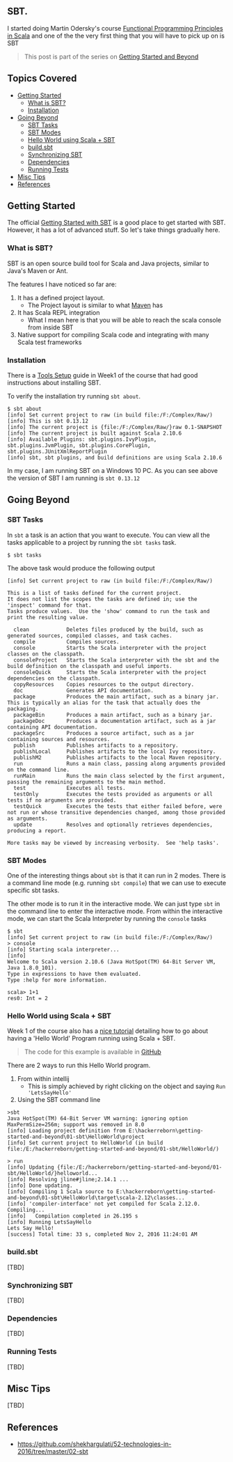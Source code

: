 ## SBT.

I started doing Martin Odersky's course [Functional Programming Principles in Scala](https://www.coursera.org/learn/progfun1) and one of the the very first thing that you will have to pick up on is SBT

> This post is part of the series on [Getting Started and Beyond](https://github.com/abgoswam/getting-started-and-beyond)


## Topics Covered

- [Getting Started](#getting-started)
	- [What is SBT?](#what-is-sbt)
	- [Installation](#installation)
- [Going Beyond](#going-beyond)
	- [SBT Tasks](#sbt-tasks)
	- [SBT Modes](#sbt-modes)
	- [Hello World using Scala + SBT](#hello-world-using-scala-sbt)
	- [build.sbt](#buildsbt)
	- [Synchronizing SBT](#synchronizing-sbt)
	- [Dependencies](#dependencies)
	- [Running Tests](#running-tests)
- [Misc Tips](#misc-tips)
- [References](#references)

## Getting Started

The official [Getting Started with SBT](http://www.scala-sbt.org/0.13/docs/Getting-Started.html) is a good place to get started with SBT. However, it has a lot of advanced stuff. So let's take things gradually here.

### What is SBT?

SBT is an open source build tool for Scala and Java projects, similar to Java's Maven or Ant.

The features I have noticed so far are:

1. It has a defined project layout.
    - The Project layout is similar to what [Maven](https://maven.apache.org/) has
2. It has Scala REPL integration
    - What I mean here is that you will be able to reach the scala console from inside SBT
3. Native support for compiling Scala code and integrating with many Scala test frameworks

### Installation

There is a [Tools Setup](https://www.coursera.org/learn/progfun1/supplement/BNOBK/tools-setup-please-read) guide in Week1 of the course that had good instructions about installing SBT.

To verify the installation try running `sbt about`.

~~~
$ sbt about
[info] Set current project to raw (in build file:/F:/Complex/Raw/)
[info] This is sbt 0.13.12
[info] The current project is {file:/F:/Complex/Raw/}raw 0.1-SNAPSHOT
[info] The current project is built against Scala 2.10.6
[info] Available Plugins: sbt.plugins.IvyPlugin, sbt.plugins.JvmPlugin, sbt.plugins.CorePlugin, sbt.plugins.JUnitXmlReportPlugin
[info] sbt, sbt plugins, and build definitions are using Scala 2.10.6
~~~

In my case, I am running SBT on a Windows 10 PC. As you can see above the version of SBT I am running is `sbt 0.13.12`

## Going Beyond

### SBT Tasks

In `sbt` a task is an action that you want to execute. You can view all the tasks applicable to a project by running the `sbt tasks` task.

~~~
$ sbt tasks
~~~

The above task would produce the following output

~~~
[info] Set current project to raw (in build file:/F:/Complex/Raw/)

This is a list of tasks defined for the current project.
It does not list the scopes the tasks are defined in; use the 'inspect' command for that.
Tasks produce values.  Use the 'show' command to run the task and print the resulting value.

  clean            Deletes files produced by the build, such as generated sources, compiled classes, and task caches.
  compile          Compiles sources.
  console          Starts the Scala interpreter with the project classes on the classpath.
  consoleProject   Starts the Scala interpreter with the sbt and the build definition on the classpath and useful imports.
  consoleQuick     Starts the Scala interpreter with the project dependencies on the classpath.
  copyResources    Copies resources to the output directory.
  doc              Generates API documentation.
  package          Produces the main artifact, such as a binary jar.  This is typically an alias for the task that actually does the packaging.
  packageBin       Produces a main artifact, such as a binary jar.
  packageDoc       Produces a documentation artifact, such as a jar containing API documentation.
  packageSrc       Produces a source artifact, such as a jar containing sources and resources.
  publish          Publishes artifacts to a repository.
  publishLocal     Publishes artifacts to the local Ivy repository.
  publishM2        Publishes artifacts to the local Maven repository.
  run              Runs a main class, passing along arguments provided on the command line.
  runMain          Runs the main class selected by the first argument, passing the remaining arguments to the main method.
  test             Executes all tests.
  testOnly         Executes the tests provided as arguments or all tests if no arguments are provided.
  testQuick        Executes the tests that either failed before, were not run or whose transitive dependencies changed, among those provided as arguments.
  update           Resolves and optionally retrieves dependencies, producing a report.

More tasks may be viewed by increasing verbosity.  See 'help tasks'.
~~~

### SBT Modes

One of the interesting things about `sbt` is that it can run in 2 modes. There is a command line mode (e.g. running `sbt compile`) that we can use to execute specific sbt tasks.

The other mode is to run it in the interactive mode. We can just type `sbt` in the command line to enter the interactive mode.  From within the interactive mode, we can start the Scala Interpreter by running the `console` tasks

~~~
$ sbt
[info] Set current project to raw (in build file:/F:/Complex/Raw/)
> console
[info] Starting scala interpreter...
[info]
Welcome to Scala version 2.10.6 (Java HotSpot(TM) 64-Bit Server VM, Java 1.8.0_101).
Type in expressions to have them evaluated.
Type :help for more information.

scala> 1+1
res0: Int = 2
~~~   

### Hello World using Scala + SBT

Week 1 of the course also has a [nice tutorial](https://www.coursera.org/learn/progfun1/supplement/VuJFf/intellij-idea-tutorial) detailing how to go about having a 'Hello World' Program running using Scala + SBT.

> The code for this example is available in [GitHub](https://github.com/abgoswam/getting-started-and-beyond/tree/master/01-sbt/HelloWorld)

There are 2 ways to run this Hello World program.

1. From within intellij
    - This is simply achieved by right clicking on the object and saying `Run 'LetsSayHello'`
2. Using the SBT command line

~~~
>sbt
Java HotSpot(TM) 64-Bit Server VM warning: ignoring option MaxPermSize=256m; support was removed in 8.0
[info] Loading project definition from E:\hackerreborn\getting-started-and-beyond\01-sbt\HelloWorld\project
[info] Set current project to HelloWorld (in build file:/E:/hackerreborn/getting-started-and-beyond/01-sbt/HelloWorld/)

> run
[info] Updating {file:/E:/hackerreborn/getting-started-and-beyond/01-sbt/HelloWorld/}helloworld...
[info] Resolving jline#jline;2.14.1 ...
[info] Done updating.
[info] Compiling 1 Scala source to E:\hackerreborn\getting-started-and-beyond\01-sbt\HelloWorld\target\scala-2.12\classes...
[info] 'compiler-interface' not yet compiled for Scala 2.12.0. Compiling...
[info]   Compilation completed in 26.195 s
[info] Running LetsSayHello
Lets Say Hello!
[success] Total time: 33 s, completed Nov 2, 2016 11:24:01 AM
~~~

### build.sbt

[TBD]

### Synchronizing SBT

[TBD]

### Dependencies

[TBD]

### Running Tests

[TBD]

## Misc Tips

[TBD]

## References

- https://github.com/shekhargulati/52-technologies-in-2016/tree/master/02-sbt
